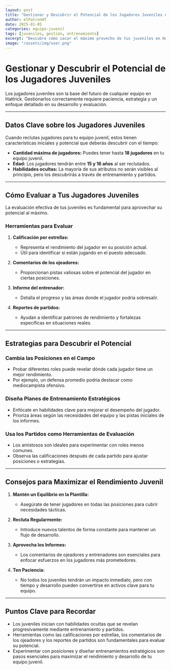 ```yaml
---
layout: post
title: "Gestionar y Descubrir el Potencial de los Jugadores Juveniles en Hattrick"
author: elPatronHT
date: 2025-01-05
categories: equipo-juvenil
tags: [juveniles, gestión, entrenamiento]
excerpt: "Descubre cómo sacar el máximo provecho de tus juveniles en Hattrick con estrategias de evaluación y entrenamiento."
image: "/assets/img/user.png"
---
```


# Gestionar y Descubrir el Potencial de los Jugadores Juveniles

Los jugadores juveniles son la base del futuro de cualquier equipo en Hattrick. Gestionarlos correctamente requiere paciencia, estrategia y un enfoque detallado en su desarrollo y evaluación.

---

## Datos Clave sobre los Jugadores Juveniles

Cuando reclutas jugadores para tu equipo juvenil, estos tienen características iniciales y potencial que deberás descubrir con el tiempo:

- **Cantidad máxima de jugadores:** Puedes tener hasta **18 jugadores** en tu equipo juvenil.
- **Edad:** Los jugadores tendrán entre **15 y 16 años** al ser reclutados.
- **Habilidades ocultas:** La mayoría de sus atributos no serán visibles al principio, pero los descubrirás a través de entrenamiento y partidos.

---

## Cómo Evaluar a Tus Jugadores Juveniles

La evaluación efectiva de tus juveniles es fundamental para aprovechar su potencial al máximo.

### Herramientas para Evaluar

1. **Calificación por estrellas:**

   - Representa el rendimiento del jugador en su posición actual.
   - Útil para identificar si están jugando en el puesto adecuado.

2. **Comentarios de los ojeadores:**

   - Proporcionan pistas valiosas sobre el potencial del jugador en ciertas posiciones.

3. **Informe del entrenador:**

   - Detalla el progreso y las áreas donde el jugador podría sobresalir.

4. **Reportes de partidos:**
   - Ayudan a identificar patrones de rendimiento y fortalezas específicas en situaciones reales.

---

## Estrategias para Descubrir el Potencial

### Cambia las Posiciones en el Campo

- Probar diferentes roles puede revelar dónde cada jugador tiene un mejor rendimiento.
- Por ejemplo, un defensa promedio podría destacar como mediocampista ofensivo.

### Diseña Planes de Entrenamiento Estratégicos

- Enfócate en habilidades clave para mejorar el desempeño del jugador.
- Prioriza áreas según las necesidades del equipo y las pistas iniciales de los informes.

### Usa los Partidos como Herramientas de Evaluación

- Los amistosos son ideales para experimentar con roles menos comunes.
- Observa las calificaciones después de cada partido para ajustar posiciones o estrategias.

---

## Consejos para Maximizar el Rendimiento Juvenil

1. **Mantén un Equilibrio en la Plantilla:**

   - Asegúrate de tener jugadores en todas las posiciones para cubrir necesidades tácticas.

2. **Recluta Regularmente:**

   - Introduce nuevos talentos de forma constante para mantener un flujo de desarrollo.

3. **Aprovecha los Informes:**

   - Los comentarios de ojeadores y entrenadores son esenciales para enfocar esfuerzos en los jugadores más prometedores.

4. **Ten Paciencia:**
   - No todos los juveniles tendrán un impacto inmediato, pero con tiempo y desarrollo pueden convertirse en activos clave para tu equipo.

---

## Puntos Clave para Recordar

- Los juveniles inician con habilidades ocultas que se revelan progresivamente mediante entrenamiento y partidos.
- Herramientas como las calificaciones por estrellas, los comentarios de los ojeadores y los reportes de partidos son fundamentales para evaluar su potencial.
- Experimentar con posiciones y diseñar entrenamientos estratégicos son pasos esenciales para maximizar el rendimiento y desarrollo de tu equipo juvenil.
